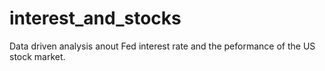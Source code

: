 # interest_and_stocks
Data driven analysis anout Fed interest rate and the peformance of the US stock market. 
